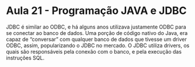 # Aula 21 - Programação JAVA e JDBC

JDBC é similar ao ODBC, e há alguns anos utilizava justamente ODBC para se conectar ao  banco de dados. Uma porção de código nativo do Java, era capaz de “conversar” com qualquer banco de dados que tivesse um driver ODBC, assim, popularizando o JDBC no mercado. O JDBC utiliza drivers, os quais são responsáveis pela conexão com o banco, e pela execução das instruções SQL.
